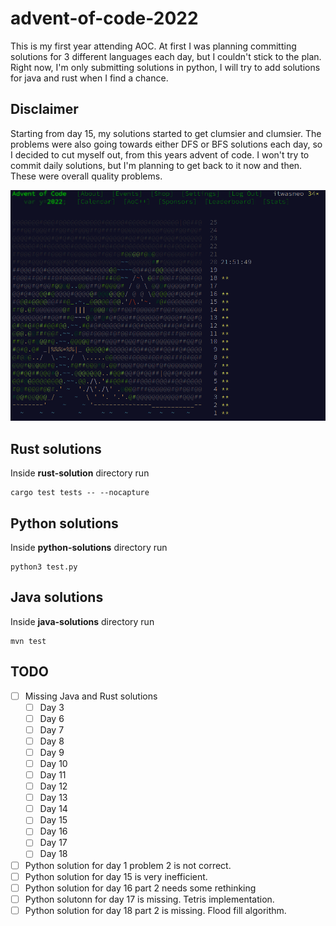 # advent-of-code-2022
This is my first year attending AOC. At first I was planning committing solutions for 3 different languages each day, but I couldn't stick to the plan. Right now,
I'm only submitting solutions in python, I will try to add solutions for java and rust when I find a chance.

## Disclaimer
Starting from day 15, my solutions started to get clumsier and clumsier. The problems were also going towards either DFS or BFS solutions each day, so I decided
to cut myself out, from this years advent of code. I won't try to commit daily solutions, but I'm planning to get back to it now and then. These were overall quality
problems.

![15_10_2022](screenshots/aoc_19_12_2022.png)

## Rust solutions

Inside **rust-solution** directory run

```shell
cargo test tests -- --nocapture
```

## Python solutions

Inside **python-solutions** directory run

```shell
python3 test.py
```

## Java solutions

Inside **java-solutions** directory run

```shell
mvn test
```

## TODO
* [ ] Missing Java and Rust solutions
  * [ ] Day 3
  * [ ] Day 6
  * [ ] Day 7
  * [ ] Day 8
  * [ ] Day 9
  * [ ] Day 10
  * [ ] Day 11
  * [ ] Day 12
  * [ ] Day 13
  * [ ] Day 14
  * [ ] Day 15
  * [ ] Day 16
  * [ ] Day 17
  * [ ] Day 18
* [ ] Python solution for day 1 problem 2 is not correct.
* [ ] Python solution for day 15 is very inefficient.
* [ ] Python solution for day 16 part 2 needs some rethinking
* [ ] Python solutonn for day 17 is missing. Tetris implementation.
* [ ] Python solution for day 18 part 2 is missing. Flood fill algorithm.
